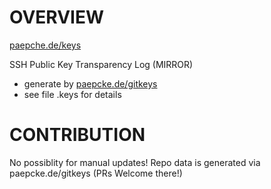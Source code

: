 #  OVERVIEW 

[paepche.de/keys](https://paepcke.de/keys)

SSH Public Key Transparency Log (MIRROR)

- generate by [paepcke.de/gitkeys](https://paepcke.de/gitkeys)
- see file .keys for details 


# CONTRIBUTION

No possiblity for manual updates!
Repo data is generated via paepcke.de/gitkeys (PRs Welcome there!)
